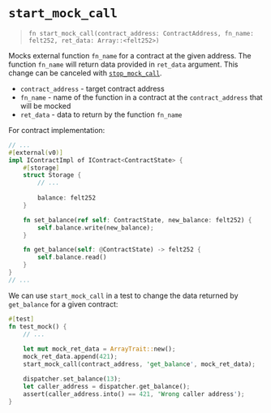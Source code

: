 # `start_mock_call`

> `fn start_mock_call(contract_address: ContractAddress, fn_name: felt252, ret_data: Array::<felt252>)`

Mocks external function `fn_name` for a contract at the given address. The function `fn_name` will return data provided in `ret_data` argument.
This change can be canceled with [`stop_mock_call`](./stop_mock_call.md).

- `contract_address` - target contract address
- `fn_name` - name of the function in a contract at the `contract_address` that will be mocked
- `ret_data` - data to return by the function `fn_name`

For contract implementation:

```rust
// ...
#[external(v0)]
impl IContractImpl of IContract<ContractState> {
    #[storage]
    struct Storage {
        // ...
        
        balance: felt252
    }

    fn set_balance(ref self: ContractState, new_balance: felt252) {
        self.balance.write(new_balance);
    }

    fn get_balance(self: @ContractState) -> felt252 {
        self.balance.read()
    }
}
// ...
```

We can use `start_mock_call` in a test to change the data returned by `get_balance` for a given contract:

```rust
#[test]
fn test_mock() {
    // ...
    
    let mut mock_ret_data = ArrayTrait::new();
    mock_ret_data.append(421);
    start_mock_call(contract_address, 'get_balance', mock_ret_data);

    dispatcher.set_balance(13);
    let caller_address = dispatcher.get_balance();
    assert(caller_address.into() == 421, 'Wrong caller address');
}
```